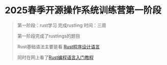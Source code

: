 # 2025春季开源操作系统训练营第一阶段

> 第一阶段：rust学习 完成rustling 时间：三周
>
> 第一阶段完成了rustlings的题目
> 
> Rust基础语法主要是看 [Rust程序设计语言](https://kaisery.github.io/trpl-zh-cn/title-page.html)
> 
> 同时在网上看了[Rust编程语言入门教程](https://www.bilibili.com/video/BV1hp4y1k7SV/?spm_id_from=333.1007.top_right_bar_window_default_collection.content.click&vd_source=2b1ce288f0e0e1727eae33940e129758)
